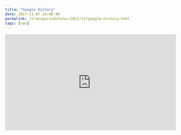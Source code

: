 ```yaml
---
title: "Google History"
date: 2017-11-07 14:48:40
permalink: /transportsdufutur/2017/11/google-history.html
tags: [nan]
---
```


<iframe width="560" height="315" src="https://www.youtube.com/embed/0o9H7KdS_JE" frameborder="0" allowfullscreen></iframe>
